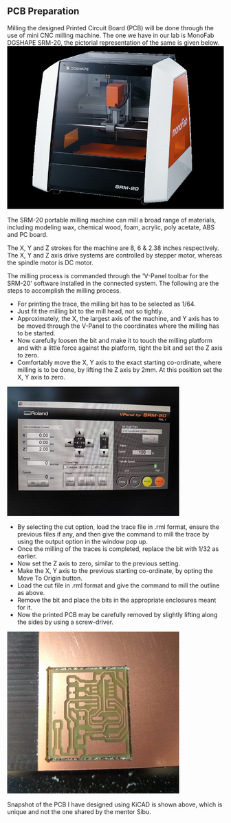 ## PCB Preparation
Milling the designed Printed Circuit Board (PCB) will be done through the use of mini CNC milling machine. The one we have in our lab is MonoFab DGSHAPE SRM-20, the pictorial representation of the same is given below. 
![DGSHAPE SRM-20](/./img/dgshape_srm20.png "SRM-20")

The SRM-20 portable milling machine can mill a broad range of materials, including modeling wax, chemical wood, foam, acrylic, poly acetate, ABS and PC board. 

The X, Y and Z strokes for the machine are 8, 6 & 2.38 inches respectively. The X, Y and Z axis drive systems are controlled by stepper motor, whereas the spindle motor is DC motor.

The milling process is commanded through the 'V-Panel toolbar for the SRM-20' software installed in the connected system. The following are the steps to accomplish the milling process.
- For printing the trace, the milling bit has to be selected as 1/64. 
- Just fit the milling bit to the mill head, not so tightly. 
- Approximately, the X, the largest axis of the machine, and Y axis has to be moved through the V-Panel to the coordinates where the milling has to be started.
- Now carefully loosen the bit and make it to touch the milling platform and with a little force against the platform, tight the bit and set the Z axis to zero. 
- Comfortably move the X, Y axis to the exact starting co-ordinate, where milling is to be done, by lifting the Z axis by 2mm. At this position set the X, Y axis to zero.

![Screenshot of the V-Panel for the origin set](/./img/vpanel_origin.png)

- By selecting the cut option, load the trace file in .rml format, ensure the previous files if any, and then give the command to mill the trace by using the output option in the window pop up. 
- Once the milling of the traces is completed, replace the bit with 1/32 as earlier.
- Now set the Z axis to zero, similar to the previous setting. 
- Make the X, Y axis to the previous starting co-ordinate, by opting the Move To Origin button.
- Load the cut file in .rml format and give the command to mill the outline as above.
- Remove the bit and place the bits in the appropriate enclosures meant for it.
- Now the printed PCB may be carefully removed by slightly lifting along the sides by using a screw-driver.


![](/./img/milled_pcb.png)

Snapshot of the PCB I have designed using KiCAD is shown above, which is unique and not the one shared by the mentor Sibu.